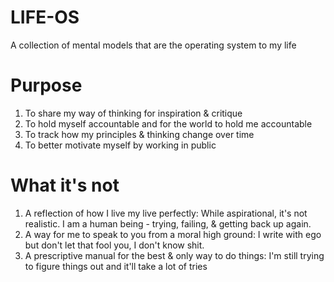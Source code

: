 # LIFE-OS
A collection of mental models that are the operating system to my life

# Purpose
1. To share my way of thinking for inspiration & critique
2. To hold myself accountable and for the world to hold me accountable
3. To track how my principles & thinking change over time
4. To better motivate myself by working in public

# What it's not
1. A reflection of how I live my live perfectly: While aspirational, it's not realistic. I am a human being - trying, failing, & getting back up again.
2. A way for me to speak to you from a moral high ground: I write with ego but don't let that fool you, I don't know shit.
3. A prescriptive manual for the best & only way to do things: I'm still trying to figure things out and it'll take a lot of tries 
